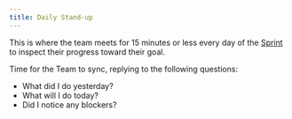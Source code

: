 ```yaml
---
title: Daily Stand-up
---
```

This is where the team meets for 15 minutes or less every day of the [Sprint](danielesalvatore/project-management/agile-project-management/scrum/sprint.md) to inspect their progress toward their goal.

Time for the Team to sync, replying to the following questions:
- What did I do yesterday?
- What will I do today?
- Did I notice any blockers?